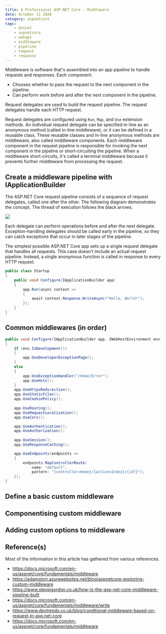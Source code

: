 ```yaml
---
title: A Professional ASP.NET Core - Middleware
date: October 11 2020
category: aspnetcore
tags:
    - dotnet
    - aspnetcore
    - webapi
    - middleware
    - pipeline
    - request
    - response
---
```


Middleware is software that's assembled into an app pipeline to handle requests and responses. Each component:

* Chooses whether to pass the request to the next component in the pipeline.
* Can perform work before and after the next component in the pipeline.

Request delegates are used to build the request pipeline. The request delegates handle each HTTP request.

Request delegates are configured using `Run`, `Map`, and `Use` extension methods. An individual request delegate can be specified in-line as an anonymous method (called in-line middleware), or it can be defined in a reusable class. These reusable classes and in-line anonymous methods are middleware, also called middleware components. Each middleware component in the request pipeline is responsible for invoking the next component in the pipeline or short-circuiting the pipeline. When a middleware short-circuits, it's called a terminal middleware because it prevents further middleware from processing the request.

<!-- more -->

## Create a middleware pipeline with IApplicationBuilder

The ASP.NET Core request pipeline consists of a sequence of request delegates, called one after the other. The following diagram demonstrates the concept. The thread of execution follows the black arrows.

![](/images/a-professional-asp.net-core-middleware/request-delegate-pipeline.png)

Each delegate can perform operations before and after the next delegate. Exception-handling delegates should be called early in the pipeline, so they can catch exceptions that occur in later stages of the pipeline.

The simplest possible ASP.NET Core app sets up a single request delegate that handles all requests. This case doesn't include an actual request pipeline. Instead, a single anonymous function is called in response to every HTTP request.

```cs
public class Startup
{
    public void Configure(IApplicationBuilder app)
    {
        app.Run(async context =>
        {
            await context.Response.WriteAsync("Hello, World!");
        });
    }
}
```

## Common middlewares (in order)

```cs
public void Configure(IApplicationBuilder app, IWebHostEnvironment env)
{
    if (env.IsDevelopment())
    {
        app.UseDeveloperExceptionPage();
    }
    else
    {
        app.UseExceptionHandler("/Home/Error");
        app.UseHsts();
    }
    app.UseHttpsRedirection();
    app.UseStaticFiles();
    app.UseCookiePolicy();
 
    app.UseRouting();
    app.UseRequestLocalization();
    app.UseCors();

    app.UseAuthentication();
    app.UseAuthorization();
 
    app.UseSession();
    app.UseResponseCaching();

    app.UseEndpoints(endpoints =>
    {
        endpoints.MapControllerRoute(
            name: "default",
            pattern: "{controller=Home}/{action=Index}/{id?}");
    });
}
```

## Define a basic custom middleware






## Componentising custom middleware





## Adding custom options to middleware






## Reference(s)

Most of the information in this article has gathered from various references.

* https://docs.microsoft.com/en-us/aspnet/core/fundamentals/middleware
* https://adamstorr.azurewebsites.net/blog/aspnetcore-exploring-custom-middleware
* https://www.stevejgordon.co.uk/how-is-the-asp-net-core-middleware-pipeline-built
* https://docs.microsoft.com/en-us/aspnet/core/fundamentals/middleware/write
* https://www.devtrends.co.uk/blog/conditional-middleware-based-on-request-in-asp.net-core
* https://docs.microsoft.com/en-us/aspnet/core/fundamentals/middleware